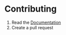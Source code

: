 # Contributing

1. Read the [Documentation](./Documentation/Documentation.md)
2. Create a pull request